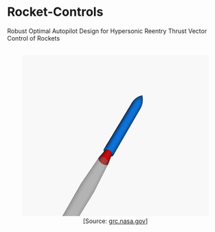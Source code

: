 # Rocket-Controls
Robust Optimal Autopilot Design for Hypersonic Reentry Thrust Vector Control of Rockets
<br />
<br />
<p align="center">
  <img src="Gimbaled_thrust_animation.gif" width="435px" height="375px">
  <br />
  [Source: <a href="https://www.grc.nasa.gov/WWW/K-12/rocket/gimbaled.html">grc.nasa.gov</a>]
</p>
